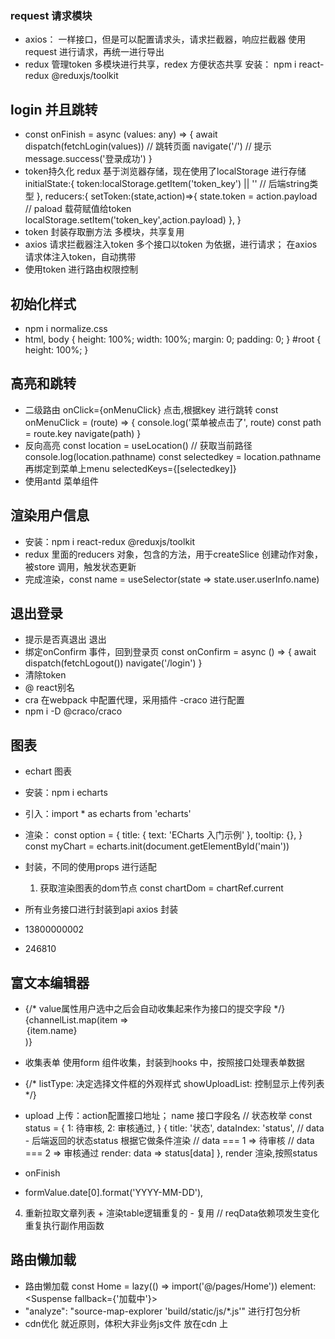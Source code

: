 ### request 请求模块
- axios：
  一样接口，但是可以配置请求头，请求拦截器，响应拦截器
  使用request 进行请求，再统一进行导出
- redux 管理token
  多模块进行共享，redex 方便状态共享
  安装：
  npm i react-redux @reduxjs/toolkit


## login 并且跳转
- const onFinish = async (values: any) => {
      await dispatch(fetchLogin(values))
      // 跳转页面
      navigate('/')
      // 提示
      message.success('登录成功')
    }
- token持久化
  redux 基于浏览器存储，现在使用了localStorage 进行存储
    initialState:{
        token:localStorage.getItem('token_key') || '' // 后端string类型
    },
    reducers:{
        setToken:(state,action)=>{
            state.token = action.payload // paload 载荷赋值给token
            localStorage.setItem('token_key',action.payload)
        },
    }
- token 封装存取删方法
  多模块，共享复用
- axios 请求拦截器注入token
  多个接口以token 为依据，进行请求；
  在axios 请求体注入token，自动携带
- 使用token 进行路由权限控制
  
## 初始化样式
- npm i normalize.css
- html,
  body {
    height: 100%;
    width: 100%;
    margin: 0;
    padding: 0;
  }
  #root {
    height: 100%;
  }

## 高亮和跳转
- 二级路由
  onClick={onMenuClick} 点击,根据key 进行跳转
  const onMenuClick = (route) => {
    console.log('菜单被点击了', route)
    const path = route.key
    navigate(path)
  }
- 反向高亮
  const location = useLocation() // 获取当前路径
  console.log(location.pathname)
  const selectedkey = location.pathname
  再绑定到菜单上menu
  selectedKeys={[selectedkey]}
- 使用antd 菜单组件

## 渲染用户信息
- 安装：npm i react-redux @reduxjs/toolkit
- redux 里面的reducers 对象，包含的方法，用于createSlice 创建动作对象，被store 调用，触发状态更新
- 完成渲染，const name = useSelector(state => state.user.userInfo.name)

## 退出登录
- 提示是否真退出
  <Popconfirm
    title="是否确认退出？"
    okText="退出"
    cancelText="取消"
    onConfirm={onConfirm}>
    <LogoutOutlined /> 退出
  </Popconfirm>
- 绑定onConfirm 事件，回到登录页
  const onConfirm = async () => {
    await dispatch(fetchLogout())
    navigate('/login')
  }
- 清除token
- @ react别名
- cra 在webpack 中配置代理，采用插件 -craco 进行配置
- npm i -D @craco/craco


## 图表
- echart 图表
- 安装：npm i echarts
- 引入：import * as echarts from 'echarts'
- 渲染：
  const option = {
    title: {
      text: 'ECharts 入门示例'
    },
    tooltip: {},
  }
  const myChart = echarts.init(document.getElementById('main'))
- 封装，不同的使用props 进行适配
  1. 获取渲染图表的dom节点
  const chartDom = chartRef.current

- 所有业务接口进行封装到api
  axios 封装
- 13800000002
- 246810

## 富文本编辑器
- {/* value属性用户选中之后会自动收集起来作为接口的提交字段 */}
  {channelList.map(item => <Option key={item.id} value={item.id}>{item.name}</Option>)}
- 收集表单
  使用form 组件收集，封装到hooks 中，按照接口处理表单数据
- {/* 
    listType: 决定选择文件框的外观样式
    showUploadList: 控制显示上传列表
  */}
- upload 上传：action配置接口地址；
  name 接口字段名
  // 状态枚举
  const status = {
    1: <Tag color='warning'>待审核</Tag>,
    2: <Tag color='success'>审核通过</Tag>,
  }
  {
      title: '状态',
      dataIndex: 'status',
      // data - 后端返回的状态status 根据它做条件渲染
      // data === 1 => 待审核
      // data === 2 => 审核通过
      render: data => status[data]
    },
    render 渲染,按照status

- onFinish 
- formValue.date[0].format('YYYY-MM-DD'),
4. 重新拉取文章列表 + 渲染table逻辑重复的 - 复用
    // reqData依赖项发生变化 重复执行副作用函数 

## 路由懒加载
- 路由懒加载
  const Home = lazy(() => import('@/pages/Home'))
  element: <Suspense fallback={'加载中'}><Home /></Suspense>
- "analyze": "source-map-explorer 'build/static/js/*.js'" 
  进行打包分析
- cdn优化
  就近原则，体积大非业务js文件 放在cdn 上
  